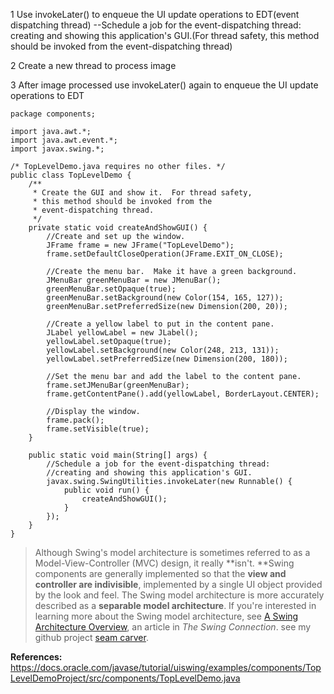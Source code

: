 1 Use invokeLater() to enqueue the UI update operations to EDT(event dispatching thread) --Schedule a job for the event-dispatching thread: creating and showing this application's GUI.(For thread safety, this method should be invoked from the event-dispatching thread)

2 Create a new thread to process image

3 After image processed use invokeLater() again to enqueue the UI update operations to EDT
```
package components;

import java.awt.*;
import java.awt.event.*;
import javax.swing.*;

/* TopLevelDemo.java requires no other files. */
public class TopLevelDemo {
    /**
     * Create the GUI and show it.  For thread safety,
     * this method should be invoked from the
     * event-dispatching thread.
     */
    private static void createAndShowGUI() {
        //Create and set up the window.
        JFrame frame = new JFrame("TopLevelDemo");
        frame.setDefaultCloseOperation(JFrame.EXIT_ON_CLOSE);

        //Create the menu bar.  Make it have a green background.
        JMenuBar greenMenuBar = new JMenuBar();
        greenMenuBar.setOpaque(true);
        greenMenuBar.setBackground(new Color(154, 165, 127));
        greenMenuBar.setPreferredSize(new Dimension(200, 20));

        //Create a yellow label to put in the content pane.
        JLabel yellowLabel = new JLabel();
        yellowLabel.setOpaque(true);
        yellowLabel.setBackground(new Color(248, 213, 131));
        yellowLabel.setPreferredSize(new Dimension(200, 180));

        //Set the menu bar and add the label to the content pane.
        frame.setJMenuBar(greenMenuBar);
        frame.getContentPane().add(yellowLabel, BorderLayout.CENTER);

        //Display the window.
        frame.pack();
        frame.setVisible(true);
    }

    public static void main(String[] args) {
        //Schedule a job for the event-dispatching thread:
        //creating and showing this application's GUI.
        javax.swing.SwingUtilities.invokeLater(new Runnable() {
            public void run() {
                createAndShowGUI();
            }
        });
    }
}
```
>Although Swing's model architecture is sometimes referred to as a Model-View-Controller (MVC) design, it really **isn't. **Swing components are generally implemented so that the **view and controller are indivisible**, implemented by a single UI object provided by the look and feel. The Swing model architecture is more accurately described as a **separable model architecture**. If you're interested in learning more about the Swing model architecture, see [A Swing Architecture Overview](http://www.oracle.com/technetwork/java/architecture-142923.html), an article in *The Swing Connection*.
see my github project [seam carver](https://github.com/HoweZZH/SeamCarving).

**References:**
https://docs.oracle.com/javase/tutorial/uiswing/examples/components/TopLevelDemoProject/src/components/TopLevelDemo.java
